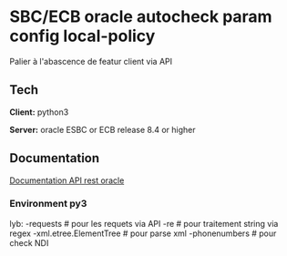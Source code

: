 
# SBC/ECB oracle autocheck param config local-policy

Palier à l'abascence de featur client via API 



## Tech 

**Client:** python3 

**Server:** oracle ESBC or ECB release 8.4 or higher

  
## Documentation

[Documentation API rest oracle](https://docs.oracle.com/en/industries/communications/session-border-controller/8.4.0/rest/index.html)

  
### Environment py3

lyb: 
  -requests              # pour les requets via API
  -re                    # pour traitement string via regex
  -xml.etree.ElementTree # pour parse xml 
  -phonenumbers          # pour check NDI 


  
  
